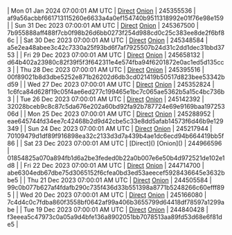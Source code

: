 | Mon 01 Jan 2024 07:00:01 AM UTC | [Direct](https://oshi.at/JwiF) [Onion](http://5ety7tpkim5me6eszuwcje7bmy25pbtrjtue7zkqqgziljwqy3rrikqd.onion/JwiF) | 245355536 | af9a56acbbf661713115260e6633a4a0ef154740b9511318992e01f76e98e159 | 
| Sun 31 Dec 2023 07:00:01 AM UTC | [Direct](https://oshi.at/ZmjHv) [Onion](http://5ety7tpkim5me6eszuwcje7bmy25pbtrjtue7zkqqgziljwqy3rrikqd.onion/ZmjHv) | 245367500 | 7b955888aff488f7cb0f98b26d6bb0273f254d988cd0c25c383ee8de2f6bf86c | 
| Sat 30 Dec 2023 07:00:01 AM UTC | [Direct](https://oshi.at/inVm) [Onion](http://5ety7tpkim5me6eszuwcje7bmy25pbtrjtue7zkqqgziljwqy3rrikqd.onion/inVm) | 245348584 | a5e2ea48abee3c42c7330a25f93bd6f7af7925507b24d31c2dd1dec31bbd3753 | 
| Fri 29 Dec 2023 07:00:01 AM UTC | [Direct](https://oshi.at/UTWmp) [Onion](http://5ety7tpkim5me6eszuwcje7bmy25pbtrjtue7zkqqgziljwqy3rrikqd.onion/UTWmp) | 245658132 | d64b402a23980c82f39f5f3f642311e4e574fba94f6201872e0ac1ed5d135cc3 | 
| Thu 28 Dec 2023 07:00:01 AM UTC | [Direct](https://oshi.at/ytut) [Onion](http://5ety7tpkim5me6eszuwcje7bmy25pbtrjtue7zkqqgziljwqy3rrikqd.onion/ytut) | 245395516 | 00f89021b8d3dbe5252e871b26202d6db3cd021419b50517d823bee53342bd59 | 
| Wed 27 Dec 2023 07:00:01 AM UTC | [Direct](https://oshi.at/smDb) [Onion](http://5ety7tpkim5me6eszuwcje7bmy25pbtrjtue7zkqqgziljwqy3rrikqd.onion/smDb) | 245352824 | 1c6fca84d628f19c05f4ae6ed277c199465e1bc7c065ae5362b5a15c4bc736b3 | 
| Tue 26 Dec 2023 07:00:01 AM UTC | [Direct](https://oshi.at/nDpH) [Onion](http://5ety7tpkim5me6eszuwcje7bmy25pbtrjtue7zkqqgziljwqy3rrikqd.onion/nDpH) | 245142392 | 32028bceb9c8c87c5da676e202a60bd92fa92b787724e69e9169baa19725306d | 
| Mon 25 Dec 2023 07:00:01 AM UTC | [Direct](https://oshi.at/DDUH) [Onion](http://5ety7tpkim5me6eszuwcje7bmy25pbtrjtue7zkqqgziljwqy3rrikqd.onion/DDUH) | 245288952 | eae645744fd34ee7c42468b2d9d42cbe5c33e8dd5afab14573f6d46b9e129349 | 
| Sun 24 Dec 2023 07:00:01 AM UTC | [Direct](https://oshi.at/YSMZC) [Onion](http://5ety7tpkim5me6eszuwcje7bmy25pbtrjtue7zkqqgziljwqy3rrikqd.onion/YSMZC) | 245217944 | 70109479d1df89f916898ea32c2133d3d7a439b4ae1dc6ecd94b664419bb5f86 | 
| Sat 23 Dec 2023 07:00:01 AM UTC | [Direct](</body></html>) [Onion](</body></html>) | 244966596 | 01854825a070a894fb1d6a2be3feded0b22a0b007e6e50b4d972521de102e1d8 | 
| Fri 22 Dec 2023 07:00:01 AM UTC | [Direct](https://oshi.at/EFHrs) [Onion](http://5ety7tpkim5me6eszuwcje7bmy25pbtrjtue7zkqqgziljwqy3rrikqd.onion/EFHrs) | 244714700 | abe6304edb67dbe75d3065152f6cfea0bd3ed53aeecef5928436645e3632bbe5 | 
| Thu 21 Dec 2023 07:00:01 AM UTC | [Direct](https://oshi.at/MUmy) [Onion](http://5ety7tpkim5me6eszuwcje7bmy25pbtrjtue7zkqqgziljwqy3rrikqd.onion/MUmy) | 244505584 | 99c0b077b627af4fdafb290c735f436d33b551398a8771b5248266c60efff895 | 
| Wed 20 Dec 2023 07:00:01 AM UTC | [Direct](https://oshi.at/dtWF) [Onion](http://5ety7tpkim5me6eszuwcje7bmy25pbtrjtue7zkqqgziljwqy3rrikqd.onion/dtWF) | 245166080 | 7c4d4c0c7fdba860f3558bf0642af99a406b3655799d64418df78597a1299abe | 
| Tue 19 Dec 2023 07:00:01 AM UTC | [Direct](https://oshi.at/SGALV) [Onion](http://5ety7tpkim5me6eszuwcje7bmy25pbtrjtue7zkqqgziljwqy3rrikqd.onion/SGALV) | 244840428 | f3eeea5c47973c0a05a9d4bfe136a8902051bb7078513aa89fd53d68e6f81de5 | 
